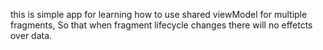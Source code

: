 this is simple app for learning how to use shared viewModel for multiple fragments, So that when fragment lifecycle changes there will no effetcts over data.
